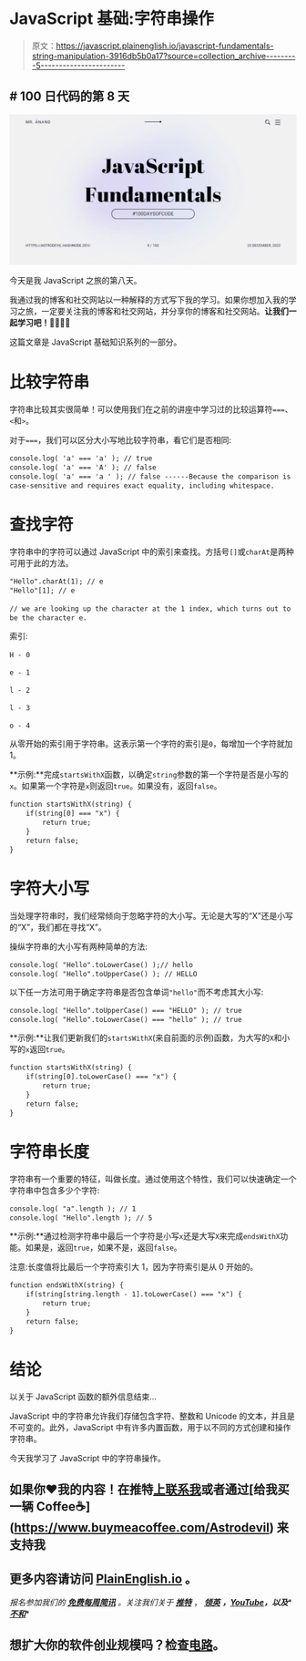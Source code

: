 # JavaScript 基础:字符串操作

> 原文：<https://javascript.plainenglish.io/javascript-fundamentals-string-manipulation-3916db5b0a17?source=collection_archive---------5----------------------->

## # 100 日代码的第 8 天

![](img/13984ded773a3a6f588cfaae0bb18f8d.png)

今天是我 JavaScript 之旅的第八天。

我通过我的博客和社交网站以一种解释的方式写下我的学习。如果你想加入我的学习之旅，一定要关注我的博客和社交网站，并分享你的博客和社交网站。**让我们一起学习吧！🫱🏼‍🫲🏼**

这篇文章是 JavaScript 基础知识系列的一部分。

# 比较字符串

字符串比较其实很简单！可以使用我们在之前的讲座中学习过的比较运算符`===`、`<`和`>`。

对于`===`，我们可以区分大小写地比较字符串，看它们是否相同:

```
console.log( 'a' === 'a' ); // true
console.log( 'a' === 'A' ); // false
console.log( 'a' === 'a ' ); // false ------Because the comparison is case-sensitive and requires exact equality, including whitespace.
```

# 查找字符

字符串中的字符可以通过 JavaScript 中的索引来查找。方括号`[]`或`charAt`是两种可用于此的方法。

```
"Hello".charAt(1); // e
"Hello"[1]; // e 

// we are looking up the character at the 1 index, which turns out to be the character e.
```

索引:

`H - 0`

`e - 1`

`l - 2`

`l - 3`

`o - 4`

从零开始的索引用于字符串。这表示第一个字符的索引是`0`，每增加一个字符就加 1。

**示例:**完成`startsWithX`函数，以确定`string`参数的第一个字符是否是小写的`x`。如果第一个字符是`x`则返回`true`。如果没有，返回`false`。

```
function startsWithX(string) {
    if(string[0] === "x") {
        return true;
    }
    return false;
}
```

# 字符大小写

当处理字符串时，我们经常倾向于忽略字符的大小写。无论是大写的“X”还是小写的“X”，我们都在寻找“X”。

操纵字符串的大小写有两种简单的方法:

```
console.log( "Hello".toLowerCase() );// hello
console.log( "Hello".toUpperCase() ); // HELLO
```

以下任一方法可用于确定字符串是否包含单词`"hello"`而不考虑其大小写:

```
console.log( "Hello".toUpperCase() === "HELLO" ); // true
console.log( "Hello".toLowerCase() === "hello" ); // true
```

**示例:**让我们更新我们的`startsWithX`(来自前面的示例)函数，为大写的`X`和小写的`x`返回`true`。

```
function startsWithX(string) {
    if(string[0].toLowerCase() === "x") {
        return true;
    }
    return false;
}
```

# 字符串长度

字符串有一个重要的特征，叫做长度。通过使用这个特性，我们可以快速确定一个字符串中包含多少个字符:

```
console.log( "a".length ); // 1
console.log( "Hello".length ); // 5
```

**示例:**通过检测字符串中最后一个字符是小写`x`还是大写`X`来完成`endsWithX`功能。如果是，返回`true`，如果不是，返回`false`。

注意:长度值将比最后一个字符索引大 1，因为字符索引是从 0 开始的。

```
function endsWithX(string) {
    if(string[string.length - 1].toLowerCase() === "x") {
        return true;
    }
    return false;
}
```

# 结论

以关于 JavaScript 函数的额外信息结束…

JavaScript 中的字符串允许我们存储包含字符、整数和 Unicode 的文本，并且是不可变的。此外，JavaScript 中有许多内置函数，用于以不同的方式创建和操作字符串。

今天我学习了 JavaScript 中的字符串操作。

## 如果你❤️我的内容！在推特[上联系我](https://mobile.twitter.com/Astrodevil_)或者通过[给我买一辆 Coffee☕](https://www.buymeacoffee.com/Astrodevil) 来支持我

## 更多内容请访问 [PlainEnglish.io](https://plainenglish.io/) 。

*报名参加我们的* [***免费每周简讯***](http://newsletter.plainenglish.io/) *。关注我们关于* [***推特***](https://twitter.com/inPlainEngHQ) ， [***领英***](https://www.linkedin.com/company/inplainenglish/) ***，***[***YouTube***](https://www.youtube.com/channel/UCtipWUghju290NWcn8jhyAw)***，以及****[***不和***](https://discord.gg/GtDtUAvyhW)*

## 想扩大你的软件创业规模吗？检查[电路](https://circuit.ooo/?utm=publication-post-cta)。